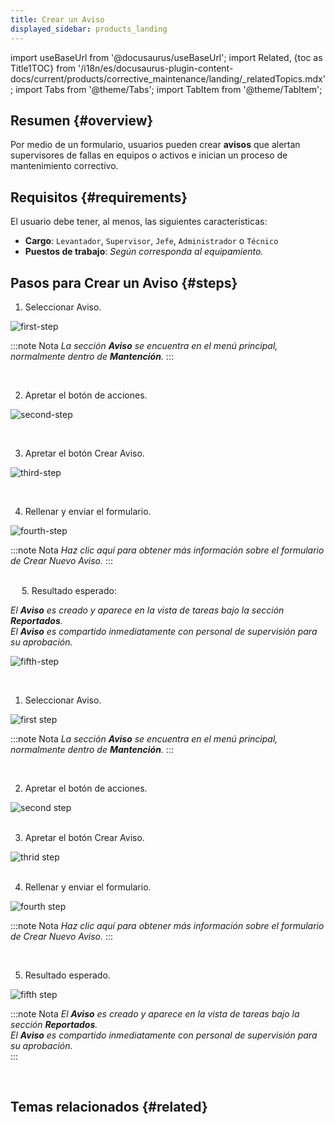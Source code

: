 ```yaml
---
title: Crear un Aviso
displayed_sidebar: products_landing
---
```


import useBaseUrl from '@docusaurus/useBaseUrl'; 
import Related, {toc as Title1TOC} from '/i18n/es/docusaurus-plugin-content-docs/current/products/corrective_maintenance/landing/_relatedTopics.mdx'; 
import Tabs from '@theme/Tabs';
import TabItem from '@theme/TabItem';

## Resumen {#overview}
Por medio de un formulario, usuarios pueden crear **avisos** que alertan supervisores de fallas en equipos o activos e inician un proceso de mantenimiento correctivo.  

## Requisitos {#requirements}
El usuario debe tener, al menos, las siguientes características:
- **Cargo**: `Levantador`, `Supervisor`, `Jefe`, `Administrador` o `Técnico`
- **Puestos de trabajo**: _Según corresponda al equipamiento._

## Pasos para Crear un Aviso {#steps}

<Tabs>
<TabItem value="desktop" label="Escritorio" default>

1. Seleccionar Aviso.

<!-- <span className="hero__subtitle"><b>1. Seleccionar Aviso.</b></span>
<br/>
<br/> -->

<div className="margin-left--lg">

![first-step](/img/productos_es/products_cm_create_notification_01.png)

:::note Nota
_La sección **Aviso** se encuentra en el menú principal, normalmente dentro de **Mantención**._
:::

</div>
<br/>

2. Apretar el botón de acciones.

<!-- <span className="hero__subtitle"><b>2. Apretar el botón de acciones.</b></span>
<br/>
<br/> -->

<div className="margin-left--lg">

![second-step](/img/productos_es/products_cm_create_notification_02.png)

</div>
<br/>

3. Apretar el botón Crear Aviso.

<!-- <span className="hero__subtitle"><b>3. Apretar el botón Crear Aviso.</b></span>
<br/>
<br/> -->

<div className="margin-left--lg">

![third-step](/img/productos_es/products_cm_create_notification_03.png)

</div>
<br/>

4. Rellenar y enviar el formulario.

<!-- <span className="hero__subtitle"><b>4. Rellenar y enviar el formulario.</b></span>
<br/>
<br/> -->

<div className="margin-left--lg">

![fourth-step](/img/productos_es/products_cm_create_notification_04.png)

:::note Nota
_Haz clic aquí para obtener más información sobre el formulario de Crear Nuevo Aviso._
:::

</div>
<br/>
 
5. Resultado esperado:

<!-- <span className="hero__subtitle"><b>5. Resultado</b></span>
<br/>
<br/> -->

<div className="margin-left--lg">

_El **Aviso** es creado y aparece en la vista de tareas bajo la sección **Reportados**._  
_El **Aviso** es compartido inmediatamente con personal de supervisión para su aprobación._  

![fifth-step](/img/productos_es/products_cm_create_notification_05.png)


</div>
<br/>

</TabItem>

<TabItem value="mobile" label="Versión Móvil">

1. Seleccionar Aviso.

<!-- <span className="hero__subtitle"><b>1. Seleccionar Aviso.</b></span>
<br/>
<br/> -->

<div className="margin-left--lg">
<div className="row">
<div className="col col--6">
<img alt="first step" className="img_sizing_small shadow--tl" src={useBaseUrl('/img/productos_es/products_cm_create_notification_mobile_01.png')} />
<br/>
</div>
<div className="col col--6">

:::note Nota
_La sección **Aviso** se encuentra en el menú principal, normalmente dentro de **Mantención**._
:::

</div>
</div>
</div>
<br/>

2. Apretar el botón de acciones.

<!-- <span className="hero__subtitle"><b>2. Apretar el botón de acciones.</b></span>
<br/>
<br/> -->

<div className="margin-left--lg">
<div className="row">
<div className="col col--6">
<img alt="second step" className="img_sizing_small shadow--tl" src={useBaseUrl('/img/productos_es/products_cm_create_notification_mobile_02.png')} />
<br/>
</div>
</div>
</div>
<br/>

3. Apretar el botón Crear Aviso.

<!-- <span className="hero__subtitle"><b>3. Apretar el botón Crear Aviso.</b></span>
<br/>
<br/> -->

<div className="margin-left--lg">
<div className="row">
<div className="col col--6">
<img alt="thrid step" className="img_sizing_small shadow--tl" src={useBaseUrl('/img/productos_es/products_cm_create_notification_mobile_03.png')} />
<br/>
</div>
</div>
</div>
<br/>

4. Rellenar y enviar el formulario.

<!-- <span className="hero__subtitle"><b>4. Rellenar y enviar el formulario.</b></span>
<br/>
<br/> -->

<div className="margin-left--lg">
<div className="row">
<div className="col col--6">
<img alt="fourth step" className="img_sizing_small shadow--tl" src={useBaseUrl('/img/productos_es/products_cm_create_notification_mobile_04.png')} />
<br/>
</div>
<div className="col col--6">

:::note Nota
_Haz clic aquí para obtener más información sobre el formulario de Crear Nuevo Aviso._
:::

</div>
</div>
</div>
<br/>

5. Resultado esperado.

<!-- <span className="hero__subtitle"><b>5. Resultado</b></span>
<br/>
<br/> -->

<div className="margin-left--lg">
<div className="row">
<div className="col col--6">
<img alt="fifth step" className="img_sizing_small shadow--tl" src={useBaseUrl('/img/productos_es/products_cm_create_notification_mobile_05.png')} />
<br/>
</div>
<div className="col col--6">

:::note Nota
_El **Aviso** es creado y aparece en la vista de tareas bajo la sección **Reportados**._  
_El **Aviso** es compartido inmediatamente con personal de supervisión para su aprobación._  
:::

</div>
</div>
</div>
<br/>

</TabItem>
</Tabs>

## Temas relacionados {#related}
<Related/>